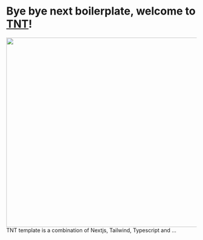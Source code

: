 # Bye bye next boilerplate, welcome to [TNT](https://github.com/arviinmo/TNT-boilerplate)!

<img align="center" width="1000" height="500" src="https://repository-images.githubusercontent.com/515960347/469114f0-7051-4647-aeae-c9475c2c2cc7" />
<br>
TNT template is a combination of Nextjs, Tailwind, Typescript and ...
